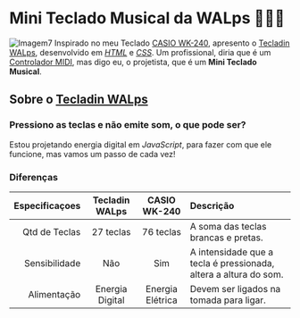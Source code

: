 # Mini Teclado Musical da WALps 🎹🎵😁

![Imagem7](https://user-images.githubusercontent.com/107886503/198173789-40538c24-01d3-42b6-8dd0-7e942e04e94d.png) Inspirado no meu Teclado [CASIO WK-240](https://www.casio.com/content/dam/casio/product-info/locales/intl/en/emi/product/W/WK/WK2/WK-240/assets/WK-240_Seq2.jpg), apresento o [Tecladin WALps](https://wesleyaguiarlopes.github.io/mini-teclado-musical-da-wal/), desenvolvido em *[HTML](https://github.com/wesleyaguiarlopes/mini-teclado-musical-da-wal/blob/main/index.html)* e *[CSS](https://github.com/wesleyaguiarlopes/mini-teclado-musical-da-wal/blob/main/style.css)*. Um profissional, diria que é um [Controlador MIDI](https://blog.mundodamusica.com.br/controlador-midi-o-que-sao-para-que-servem-e-quem-precisa-de-um/), mas digo eu, o projetista, que é um **Mini Teclado Musical**.

## Sobre o [Tecladin WALps](https://wesleyaguiarlopes.github.io/mini-teclado-musical-da-wal/)

### Pressiono as teclas e não emite som, o que pode ser?
   Estou projetando energia digital em *JavaScript*, para fazer com que ele funcione, mas vamos um passo de cada vez!

### Diferenças

Especificaçoes | Tecladin WALps | CASIO WK-240 | Descrição
-----------:|:-------------:|:-----------:|:--------
Qtd de Teclas | 27 teclas | 76 teclas | A soma das teclas brancas e pretas.
Sensibilidade | Não | Sim | A intensidade que a tecla é pressionada, altera a altura do som.
Alimentação |  Energia Digital | Energia Elétrica | Devem ser ligados na tomada para ligar.
